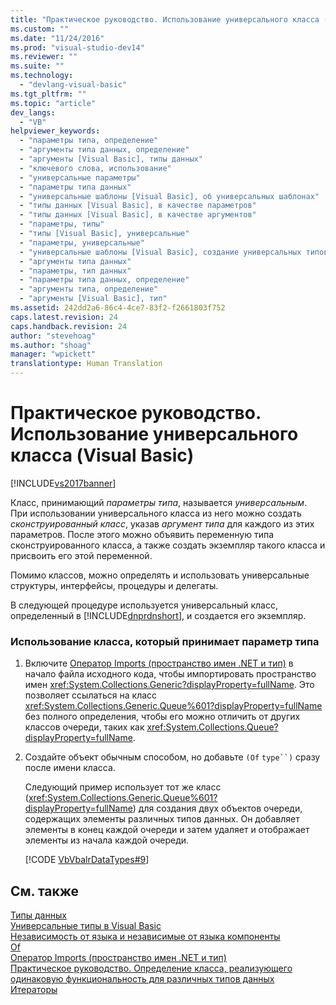 ```yaml
---
title: "Практическое руководство. Использование универсального класса (Visual Basic) | Microsoft Docs"
ms.custom: ""
ms.date: "11/24/2016"
ms.prod: "visual-studio-dev14"
ms.reviewer: ""
ms.suite: ""
ms.technology: 
  - "devlang-visual-basic"
ms.tgt_pltfrm: ""
ms.topic: "article"
dev_langs: 
  - "VB"
helpviewer_keywords: 
  - "параметры типа, определение"
  - "аргументы типа данных, определение"
  - "аргументы [Visual Basic], типы данных"
  - "ключевого слова, использование"
  - "универсальные параметры"
  - "параметры типа данных"
  - "универсальные шаблоны [Visual Basic], об универсальных шаблонах"
  - "типы данных [Visual Basic], в качестве параметров"
  - "типы данных [Visual Basic], в качестве аргументов"
  - "параметры, типы"
  - "типы [Visual Basic], универсальные"
  - "параметры, универсальные"
  - "универсальные шаблоны [Visual Basic], создание универсальных типов"
  - "аргументы типа данных"
  - "параметры, тип данных"
  - "параметры типа данных, определение"
  - "аргументы типа, определение"
  - "аргументы [Visual Basic], тип"
ms.assetid: 242dd2a6-86c4-4ce7-83f2-f2661803f752
caps.latest.revision: 24
caps.handback.revision: 24
author: "stevehoag"
ms.author: "shoag"
manager: "wpickett"
translationtype: Human Translation
---
```

# Практическое руководство. Использование универсального класса (Visual Basic)
[!INCLUDE[vs2017banner](../../../../csharp/includes/vs2017banner.md)]

Класс, принимающий *параметры типа*, называется *универсальным*. При использовании универсального класса из него можно создать *сконструированный класс*, указав *аргумент типа* для каждого из этих параметров. После этого можно объявить переменную типа сконструированного класса, а также создать экземпляр такого класса и присвоить его этой переменной.  
  
 Помимо классов, можно определять и использовать универсальные структуры, интерфейсы, процедуры и делегаты.  
  
 В следующей процедуре используется универсальный класс, определенный в [!INCLUDE[dnprdnshort](../../../../csharp/getting-started/includes/dnprdnshort_md.md)], и создается его экземпляр.  
  
### Использование класса, который принимает параметр типа  
  
1.  Включите [Оператор Imports \(пространство имен .NET и тип\)](../../../../visual-basic/language-reference/statements/imports-statement-net-namespace-and-type.md) в начало файла исходного кода, чтобы импортировать пространство имен <xref:System.Collections.Generic?displayProperty=fullName>. Это позволяет ссылаться на класс <xref:System.Collections.Generic.Queue%601?displayProperty=fullName> без полного определения, чтобы его можно отличить от других классов очереди, таких как <xref:System.Collections.Queue?displayProperty=fullName>.  
  
2.  Создайте объект обычным способом, но добавьте `(Of` `type``)` сразу после имени класса.  
  
     Следующий пример использует тот же класс \(<xref:System.Collections.Generic.Queue%601?displayProperty=fullName>\) для создания двух объектов очереди, содержащих элементы различных типов данных. Он добавляет элементы в конец каждой очереди и затем удаляет и отображает элементы из начала каждой очереди.  
  
     [!CODE [VbVbalrDataTypes#9](../CodeSnippet/VS_Snippets_VBCSharp/VbVbalrDataTypes#9)]  
  
## См. также  
 [Типы данных](../../../../visual-basic/programming-guide/language-features/data-types/index.md)   
 [Универсальные типы в Visual Basic](../../../../visual-basic/programming-guide/language-features/data-types/generic-types.md)   
 [Независимость от языка и независимые от языка компоненты](../Topic/Language%20Independence%20and%20Language-Independent%20Components.md)   
 [Of](../../../../visual-basic/language-reference/statements/of-clause.md)   
 [Оператор Imports \(пространство имен .NET и тип\)](../../../../visual-basic/language-reference/statements/imports-statement-net-namespace-and-type.md)   
 [Практическое руководство. Определение класса, реализующего одинаковую функциональность для различных типов данных](../../../../visual-basic/programming-guide/language-features/data-types/how-to-define-a-class-that-can-provide-identical-functionality.md)   
 [Итераторы](../Topic/Iterators%20\(C%23%20and%20Visual%20Basic\).md)